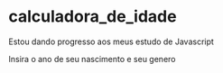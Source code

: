 # calculadora_de_idade
Estou dando progresso aos meus estudo de Javascript


Insira o ano de seu nascimento e seu genero 
